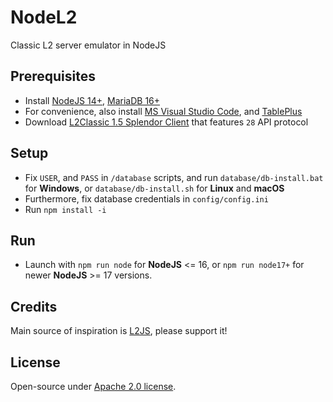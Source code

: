 # NodeL2
Classic L2 server emulator in NodeJS

## Prerequisites
* Install [NodeJS 14+](https://nodejs.org/en/), [MariaDB 16+](https://mariadb.org/download/?t=mariadb&p=mariadb&r=10.6.11)
* For convenience, also install [MS Visual Studio Code](https://code.visualstudio.com/download), and [TablePlus](https://tableplus.com/download)
* Download [L2Classic 1.5 Splendor Client](https://drive.google.com/file/d/1gESVzhTnRUG08y9Yl0pyhiDGQhbGOg0m/view?usp=sharing) that features `28` API protocol

## Setup
* Fix `USER`, and `PASS` in `/database` scripts, and run `database/db-install.bat` for **Windows**, or `database/db-install.sh` for **Linux** and **macOS**
* Furthermore, fix database credentials in `config/config.ini`
* Run `npm install -i`

## Run
* Launch with `npm run node` for **NodeJS** <= 16, or `npm run node17+` for newer **NodeJS** >= 17 versions.

## Credits
Main source of inspiration is <a href="https://github.com/lineage2js/lineage2js">L2JS</a>, please support it!

## License
Open-source under [Apache 2.0 license](https://www.apache.org/licenses/LICENSE-2.0).
